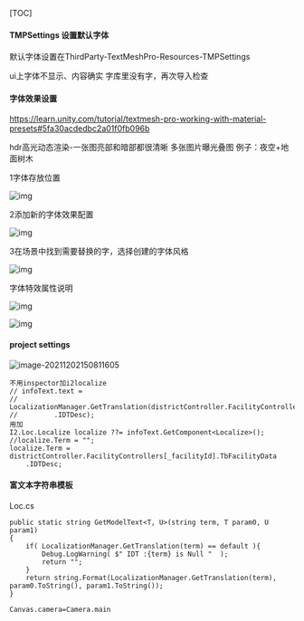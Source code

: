 [TOC]



#### TMPSettings 设置默认字体

默认字体设置在ThirdParty-TextMeshPro-Resources-TMPSettings



ui上字体不显示、内容确实 字库里没有字，再次导入检查







#### 字体效果设置

https://learn.unity.com/tutorial/textmesh-pro-working-with-material-presets#5fa30acdedbc2a01f0fb096b

hdr高光动态渲染-一张图亮部和暗部都很清晰 多张图片曝光叠图 例子：夜空+地面树木





1字体存放位置

![img](https://cdn.nlark.com/yuque/0/2021/png/21792802/1637748071098-61f44e67-582e-46d3-9993-9ea5c863f584.png)

2添加新的字体效果配置

![img](https://cdn.nlark.com/yuque/0/2021/png/21792802/1637748383661-7c1680b1-8f12-43d4-aa97-c2104c3de2b9.png)

3在场景中找到需要替换的字，选择创建的字体风格

![img](https://cdn.nlark.com/yuque/0/2021/png/21792802/1637748530570-59fb3c34-7823-43e4-8738-2e2f41c8bc47.png)





字体特效属性说明

![img](https://cdn.nlark.com/yuque/0/2021/png/21792802/1637747918977-2653dcd2-ab9c-4bf1-bde1-10cc4d08c97a.png)

![img](https://cdn.nlark.com/yuque/0/2021/png/21792802/1637747971145-7797b87a-4eb4-4332-9ad4-718c2caff61e.png)



#### project settings

![image-20211202150811605](C:\Users\xian\AppData\Roaming\Typora\typora-user-images\image-20211202150811605.png)







```
不用inspector加i2localize
// infoText.text =
//     LocalizationManager.GetTranslation(districtController.FacilityControllers[_facilityId].TbFacilityData
//         .IDTDesc);
用加
I2.Loc.Localize localize ??= infoText.GetComponent<Localize>();
//localize.Term = "";
localize.Term = districtController.FacilityControllers[_facilityId].TbFacilityData
    .IDTDesc;
```





#### 富文本字符串模板

Loc.cs

```
public static string GetModelText<T, U>(string term, T param0, U param1)
{
    if( LocalizationManager.GetTranslation(term) == default ){
        Debug.LogWarning( $" IDT :{term} is Null "  );
        return "";
    }
    return string.Format(LocalizationManager.GetTranslation(term), param0.ToString(), param1.ToString());
}
```

```
Canvas.camera=Camera.main
```